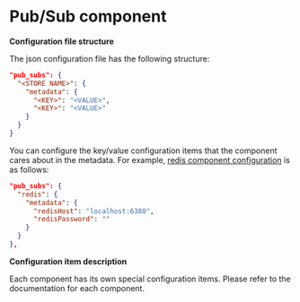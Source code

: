 # Pub/Sub component
**Configuration file structure**

The json configuration file has the following structure:
```json
"pub_subs": {
  "<STORE NAME>": {
    "metadata": {
      "<KEY>": "<VALUE>",
      "<KEY>": "<VALUE>"
    }
  }
}
```
You can configure the key/value configuration items that the component cares about in the metadata. For example, [redis component configuration](https://github.com/mosn/layotto/blob/main/configs/config_redis.json) is as follows:

```json
"pub_subs": {
  "redis": {
    "metadata": {
      "redisHost": "localhost:6380",
      "redisPassword": ""
    }
  }
},
```


**Configuration item description**

Each component has its own special configuration items. Please refer to the documentation for each component.
